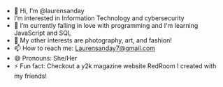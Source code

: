 - 👋 Hi, I’m @laurensanday
-  I’m interested in Information Technology and cybersecurity
- 🌱 I’m currently falling in love with programming and I'm learning JavaScript and SQL
- 👀 My other interests are photography, art, and fashion!
- 📫 How to reach me: Laurensanday7@gmail.com
- 😄 Pronouns: She/Her
- ⚡ Fun fact: Checkout a y2k magazine website RedRoom I created with my friends! 
  

<!---
laurensanday/laurensanday is a ✨ special ✨ repository because its `README.md` (this file) appears on your GitHub profile.
You can click the Preview link to take a look at your changes.
--->
